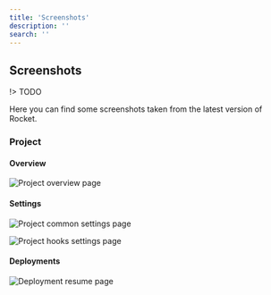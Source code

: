 ```yaml
---
title: 'Screenshots'
description: ''
search: ''
---
```


## Screenshots

!> TODO

Here you can find some screenshots taken from the latest version of Rocket.

### Project

#### Overview

![Project overview page](/screenshots/project-overview.png)

#### Settings

![Project common settings page](/screenshots/project-settings-common.png)

![Project hooks settings page](/screenshots/project-settings-hooks.png)

#### Deployments

![Deployment resume page](/screenshots/deployment-resume.png)